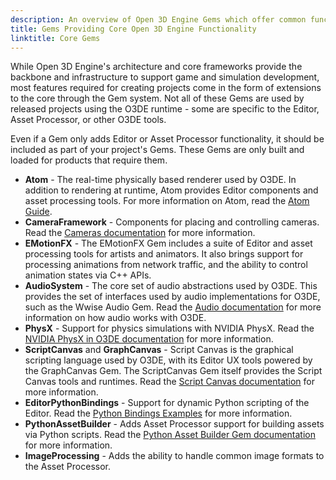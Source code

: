 ```yaml
---
description: An overview of Open 3D Engine Gems which offer common functionality core to games and simulations.
title: Gems Providing Core Open 3D Engine Functionality
linktitle: Core Gems
---
```


While Open 3D Engine's architecture and core frameworks provide the backbone and infrastructure to support game and simulation development,
most features required for creating projects come in the form of extensions to the core through the Gem system. Not all of these Gems are used by
released projects using the O3DE runtime - some are specific to the Editor, Asset Processor, or other O3DE tools.

Even if a Gem only adds Editor or Asset Processor functionality, it should be included as part of your project's Gems. These Gems are only built and loaded
for products that require them.

* **Atom** - The real-time physically based renderer used by O3DE. In addition to rendering at runtime, Atom provides Editor components and asset processing tools.
  For more information on Atom, read the [Atom Guide](/docs/atom-guide).
* **CameraFramework** - Components for placing and controlling cameras. Read the [Cameras documentation](/docs/user-guide/visualization/cameras/) for more information.
* **EMotionFX** - The EMotionFX Gem includes a suite of Editor and asset processing tools for artists and animators. It also brings support for processing animations
  from network traffic, and the ability to control animation states via C++ APIs.
* **AudioSystem** - The core set of audio abstractions used by O3DE. This provides the set of interfaces used by audio implementations for O3DE, such as the Wwise Audio Gem.
  Read the [Audio documentation](/docs/user-guide/interactivity/audio/) for more information on how audio works with O3DE.
* **PhysX** - Support for physics simulations with NVIDIA PhysX. Read the [NVIDIA PhysX in O3DE documentation](/docs/user-guide/interactivity/physics/nvidia-physx/)
  for more information.
* **ScriptCanvas** and **GraphCanvas** - Script Canvas is the graphical scripting language used by O3DE, with its Editor UX tools powered by the GraphCanvas Gem.
  The ScriptCanvas Gem itself provides the Script Canvas tools and runtimes. Read the [Script Canvas documentation](/docs/user-guide/scripting/script-canvas/)
  for more information.
* **EditorPythonBindings** - Support for dynamic Python scripting of the Editor. Read the [Python Bindings Examples](/docs/user-guide/editor/editor-automation-examples/)
  for more information.
* **PythonAssetBuilder** - Adds Asset Processor support for building assets via Python scripts. Read the
  [Python Asset Builder Gem documentation](/docs/user-guide/assets/builder/) for more information.
* **ImageProcessing** - Adds the ability to handle common image formats to the Asset Processor.
